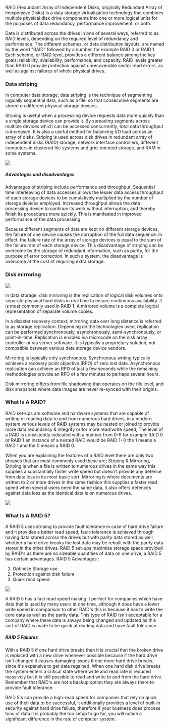 RAID (Redundant Array of Independent Disks, originally Redundant Array of Inexpensive Disks) is a data storage virtualization technology that combines multiple physical disk drive components into one or more logical units for the purposes of data redundancy, performance improvement, or both.

Data is distributed across the drives in one of several ways, referred to as RAID levels, depending on the required level of redundancy and performance. The different schemes, or data distribution layouts, are named by the word "RAID" followed by a number, for example RAID 0 or RAID 1. Each scheme, or RAID level, provides a different balance among the key goals: reliability, availability, performance, and capacity. RAID levels greater than RAID 0 provide protection against unrecoverable sector read errors, as well as against failures of whole physical drives.

### Data striping

In computer data storage, data striping is the technique of segmenting logically sequential data, such as a file, so that consecutive segments are stored on different physical storage devices.

Striping is useful when a processing device requests data more quickly than a single storage device can provide it. By spreading segments across multiple devices which can be accessed concurrently, total data throughput is increased. It is also a useful method for balancing I/O load across an array of disks. Striping is used across disk drives in redundant array of independent disks (RAID) storage, network interface controllers, different computers in clustered file systems and grid-oriented storage, and RAM in some systems.

<img src="http://www.maxtronic.com/images/stories/Product/RAID-Level/raid-0.png">

##### Advantages and disadvantages

Advantages of striping include performance and throughput. Sequential time interleaving of data accesses allows the lesser data access throughput of each storage devices to be cumulatively multiplied by the number of storage devices employed. Increased throughput allows the data processing device to continue its work without interruption, and thereby finish its procedures more quickly. This is manifested in improved performance of the data processing.

Because different segments of data are kept on different storage devices, the failure of one device causes the corruption of the full data sequence. In effect, the failure rate of the array of storage devices is equal to the sum of the failure rate of each storage device. This disadvantage of striping can be overcome by the storage of redundant information, such as parity, for the purpose of error correction. In such a system, the disadvantage is overcome at the cost of requiring extra storage.

### Disk mirroring

<img src="http://cottagedata.com/sysadmin/raid/raid1_1.jpg">

In data storage, disk mirroring is the replication of logical disk volumes onto separate physical hard disks in real time to ensure continuous availability. It is most commonly used in RAID 1. A mirrored volume is a complete logical representation of separate volume copies.

In a disaster recovery context, mirroring data over long distance is referred to as storage replication. Depending on the technologies used, replication can be performed synchronously, asynchronously, semi-synchronously, or point-in-time. Replication is enabled via microcode on the disk array controller or via server software. It is typically a proprietary solution, not compatible between various data storage device vendors.

Mirroring is typically only synchronous. Synchronous writing typically achieves a recovery point objective (RPO) of zero lost data. Asynchronous replication can achieve an RPO of just a few seconds while the remaining methodologies provide an RPO of a few minutes to perhaps several hours.

Disk mirroring differs from file shadowing that operates on the file level, and disk snapshots where data images are never re-synced with their origins.



### What Is A RAID?

RAID set-ups are software and hardware systems that are capable of  writing or reading data to and from numerous hard drives, in a modern  system various levels of RAID systems may be nested or joined to provide  more data redundancy & integrity or for more read/write speed, The  level of a RAID is consistently indicated with a number from 0-6 for  example RAID 0 or RAID 1 an instance of a nested RAID would be RAID 1+0  the 1 means a RAID 1 and the 0 means a RAID 0.

When you are explaining the features of a RAID level there are only two  phrases that are most commonly used these are; Striping & Mirroring,  Striping is when a file is written to numerous drives in the same way  this supplies a substantially faster write speed but doesn't provide any  defence from data loss in its most basic sort. Mirroring is where  documents are written to 2 or more drives in the same fashion this  supplies a faster read speed when several users need the same data, it  also offers defences against data loss as the identical data is on  numerous drives.

<img src="https://qph.fs.quoracdn.net/main-qimg-0c415511a124d83989d2549602070069-c">

### What Is A RAID 5?

A RAID 5 uses striping to provide fault tolerance in case of hard drive  failure and it provides a better read speed, fault-tolerance is achieved  through having data stored across the drives but with parity data  stored as well, whether a hard drive breaks the lost data may be rebuilt  with the parity data stored in the other drives. RAID 5 set-ups  maximise storage space provided by RAID's as there are no sizeable  quantities of data on one drive, a RAID 5 has certain advantages.
RAID 5 Advantages :

1. Optimise Storage use
2. Protection against disk failure
3. Quick read speed

<img src="https://qph.fs.quoracdn.net/main-qimg-12d26aeabd0e1503c4b7993c39ed4465">

A RAID 5 has a fast read speed making it perfect for companies which  have data that is used by many users at one time, although it does have a  lower write speed in comparison to other RAID's this is because it has  to write the core data as well as the parity data. This type of RAID  isn't acceptable for a company where there data is always being changed  and updated as this sort of RAID is made to be quick at reading data and  have fault tolerance.

##### RAID 5 Failures

With a RAID 5 if one hard drive breaks then it is crucial that the  broken drive is replaced with a new drive whenever possible because if  the hard drive isn't changed it causes damaging issues if one more hard  drive breaks, since it's expensive to get data regained. When one hard  disk drive breaks the system enters a critical state where write and  read rate is reduced massively but it is still possible to read and  write to and from the hard drive. Remember that RAID's are not a backup  option they are always there to provide fault tolerance.

RAID 5's can provide a high-read speed for companies that rely on quick  use of their data to be successful, it additionally provides a level of  built-in security against hard drive failure, therefore if your business  does process tons of data it is probably the top setup to go for, you  will notice a significant difference in the rate of computer system.
